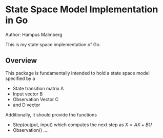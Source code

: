 # State Space Model Implementation in Go
Author: Hampus Malmberg

This is my state space implementation of Go.

## Overview
This package is fundamentally intended to hold a state space model specified by a
- State transition matrix A
- Input vector B
- Observation Vector C
- and D vector

Additionally, it should provide the functions
- Step(output, input) which computes the next step as $X = AX + BU$
- Observation() ....
